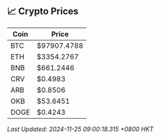 ## 📈 Crypto Prices

| Coin | Price |
| ---- | ----- |
| BTC | $97907.4788 |
| ETH | $3354.2767 |
| BNB | $661.2446 |
| CRV | $0.4983 |
| ARB | $0.8506 |
| OKB | $53.6451 |
| DOGE | $0.4243 |

_Last Updated: 2024-11-25 09:00:18.315 +0800 HKT_